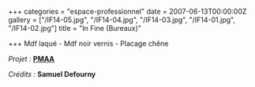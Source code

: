 +++
categories = "espace-professionnel"
date = 2007-06-13T00:00:00Z
gallery = ["/IF14-05.jpg", "/IF14-04.jpg", "/IF14-03.jpg", "/IF14-01.jpg", "/IF14-02.jpg"]
title = "In Fine (Bureaux)"

+++
Mdf laqué - Mdf noir vernis - Placage chêne

_Projet :_ [**PMAA**](http://www.pierremonseuarchitecte.be/)

_Crédits :_ **Samuel Defourny**